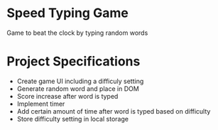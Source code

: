 # Speed Typing Game
Game to beat the clock by typing random words

# Project Specifications
* Create game UI including a difficuly setting
* Generate random word and place in DOM
* Score increase after word is typed
* Implement timer
* Add certain amount of time after word is typed based on difficulty
* Store difficulty setting in local storage